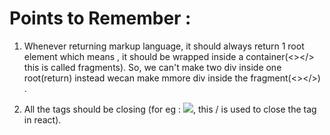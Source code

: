 # Points to Remember :

1. Whenever returning markup language, it should always return 1 root element which means , it should be wrapped inside a container(<></> this is called fragments).
So, we can't make two div inside one root(return) instead wecan make mmore div inside the fragment(<></>) .

2. All the tags should be closing (for eg : <img src='link'/>, this / is used to close the tag in react).